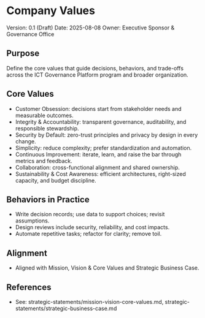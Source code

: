 # Company Values

Version: 0.1 (Draft)
Date: 2025-08-08
Owner: Executive Sponsor & Governance Office

## Purpose
Define the core values that guide decisions, behaviors, and trade-offs across the ICT Governance Platform program and broader organization.

## Core Values
- Customer Obsession: decisions start from stakeholder needs and measurable outcomes.
- Integrity & Accountability: transparent governance, auditability, and responsible stewardship.
- Security by Default: zero-trust principles and privacy by design in every change.
- Simplicity: reduce complexity; prefer standardization and automation.
- Continuous Improvement: iterate, learn, and raise the bar through metrics and feedback.
- Collaboration: cross-functional alignment and shared ownership.
- Sustainability & Cost Awareness: efficient architectures, right-sized capacity, and budget discipline.

## Behaviors in Practice
- Write decision records; use data to support choices; revisit assumptions.
- Design reviews include security, reliability, and cost impacts.
- Automate repetitive tasks; refactor for clarity; remove toil.

## Alignment
- Aligned with Mission, Vision & Core Values and Strategic Business Case.

## References
- See: strategic-statements/mission-vision-core-values.md, strategic-statements/strategic-business-case.md
